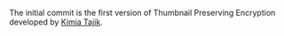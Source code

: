 The initial commit is the first version of Thumbnail Preserving Encryption developed by [Kimia Tajik](kimiatajik@gmail.com).
